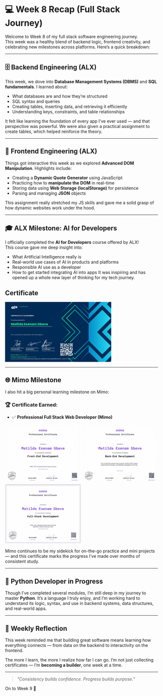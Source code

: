 # 💻 Week 8 Recap (Full Stack Journey)

Welcome to Week 8 of my full stack software engineering journey.  
This week was a healthy blend of backend logic, frontend creativity, and celebrating new milestones across platforms. Here’s a quick breakdown:

---

## 🗄️ Backend Engineering (ALX)

This week, we dove into **Database Management Systems (DBMS)** and **SQL fundamentals**. I learned about:

- What databases are and how they’re structured
- SQL syntax and queries
- Creating tables, inserting data, and retrieving it efficiently
- Understanding keys, constraints, and table relationships

It felt like learning the foundation of every app I’ve ever used — and that perspective was powerful. We were also given a practical assignment to create tables, which helped reinforce the theory.

---

## 🎨 Frontend Engineering (ALX)

Things got interactive this week as we explored **Advanced DOM Manipulation**. Highlights include:

- Creating a **Dynamic Quote Generator** using JavaScript
- Practicing how to **manipulate the DOM** in real-time
- Storing data using **Web Storage (localStorage)** for persistence
- Parsing and managing **JSON** objects

This assignment really stretched my JS skills and gave me a solid grasp of how dynamic websites work under the hood.

---

## 🎓 ALX Milestone: AI for Developers

I officially completed the **AI for Developers** course offered by ALX!  
This course gave me deep insight into:

- What Artificial Intelligence really is
- Real-world use cases of AI in products and platforms
- Responsible AI use as a developer
- How to get started integrating AI into apps
It was inspiring and has opened up a whole new layer of thinking for my tech journey.

## Certificate
<img src="https://github.com/gemgeek/gems-digital-journal/blob/main/assets/AI%20for%20Dev.jpg" alt="AI" width="350">

---

## 🌐 Mimo Milestone

I also hit a big personal learning milestone on Mimo:

### 🏆 Certificate Earned:
- ✅ **Professional Full Stack Web Developer (Mimo)**

<img src="https://github.com/gemgeek/gems-digital-journal/blob/main/assets/P.%20Front-end.jpg" alt="FE" width="250"> <img src="https://github.com/gemgeek/gems-digital-journal/blob/main/assets/P.%20Back-end.jpg" alt="BE" width="250"> <img src="https://github.com/gemgeek/gems-digital-journal/blob/main/assets/P.%20Full-stack.jpg" alt="FS" width="250">

Mimo continues to be my sidekick for on-the-go practice and mini projects — and this certificate marks the progress I’ve made over months of consistent study.

---

## 🐍 Python Developer in Progress

Though I’ve completed several modules, I’m still deep in my journey to master **Python**. It’s a language I truly enjoy, and I’m working hard to understand its logic, syntax, and use in backend systems, data structures, and real-world apps.

---

## 💬 Weekly Reflection

This week reminded me that building great software means learning how everything connects — from data on the backend to interactivity on the frontend.

The more I learn, the more I realize how far I can go. I’m not just collecting certificates — I’m **becoming a builder**, one week at a time.

---

> _"Consistency builds confidence. Progress builds purpose."_

On to Week 9 🚀
